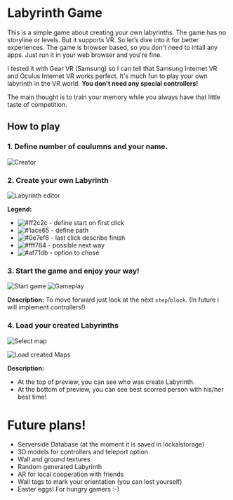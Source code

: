 # Labyrinth Game
This is a simple game about creating your own labyrinths. The game has no storyline or levels. But it supports VR. So let’s dive into it for better experiences. The game is browser based, so you don't need to intall any apps. Just run it in your web browser and you're fine.

I tested it with Gear VR (Samsung) so I can tell that Samsung Internet VR and Oculus Internet VR works perfect. It's much fun to play your own labyrinth in the VR world. **You don't need any special controllers!**

The main thought is to train your memory while you always have that little taste of competition.

## How to play

### 1. Define number of **coulumns** and your name.

![Creator](http://nienormalny.org/labirynt-game/assets/img/creator.png)

### 2. Create your own Labyrinth

![Labyrinth editor](http://nienormalny.org/labirynt-game/assets/img/lab-creator.png)

**Legend:**
- ![#ff2c2c](https://placehold.it/15/ff2c2c/000000?text=+) - define start on first click
- ![#1ace65](https://placehold.it/15/1ace65/000000?text=+) - define path
- ![#0e7ef6](https://placehold.it/15/0e7ef6/000000?text=+) - last click describe finish
- ![#fff784](https://placehold.it/15/fff784/000000?text=+) - possible next way
- ![#af71db](https://placehold.it/15/af71db/000000?text=+) - option to chose

### 3. Start the game and enjoy your way!
![Start game](http://nienormalny.org/labirynt-game/assets/img/Start.png)
![Gameplay](http://nienormalny.org/labirynt-game/assets/img/gameplay.png)

**Description:**
To move forward just look at the next `step`/`block`. (In future i will implement controllers!)

### 4. Load your created Labyrinths
![Select map](http://nienormalny.org/labirynt-game/assets/img/select-maps.png)

![Load created Maps](http://nienormalny.org/labirynt-game/assets/img/loaded-maps.png)

**Description:**
- At the top of preview, you can see who was create Labyrinth.
- At the bottom of preview, you can see best scorred person with his/her best time!

# Future plans!
- Serverside Database (at the moment it is saved in lockalstorage)
- 3D models for controllers and teleport option
- Wall and ground textures
- Random generated Labyrinth
- AR for local cooperation with friends
- Wall tags to mark your orientation (you can lost yourself)
- Easter eggs! For hungry gamers :-)
